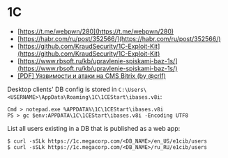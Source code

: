 # 1C

- [https://t.me/webpwn/280](https://t.me/webpwn/280)
- [https://habr.com/ru/post/352566/](https://habr.com/ru/post/352566/)
- [https://github.com/KraudSecurity/1C-Exploit-Kit](https://github.com/KraudSecurity/1C-Exploit-Kit)
- [https://www.rbsoft.ru/kb/upravlenie-spiskami-baz-1s/](https://www.rbsoft.ru/kb/upravlenie-spiskami-baz-1s/)
- [[PDF] Уязвимости и атаки на CMS Bitrix (by @crlf)](https://github.com/cr1f/writeups/blob/main/attacking_bitrix.pdf)

Desktop clients' DB config is stored in `C:\Users\<USERNAME>\AppData\Roaming\1C\1CEStart\ibases.v8i`:

```
Cmd > notepad.exe %APPDATA%\1C\1CEStart\ibases.v8i
PS > gc $env:APPDATA\1C\1CEStart\ibases.v8i -Encoding UTF8
```

List all users existing in a DB that is published as a web app:

```
$ curl -sSLk https://1c.megacorp.com/<DB_NAME>/en_US/e1cib/users
$ curl -sSLk https://1c.megacorp.com/<DB_NAME>/ru_RU/e1cib/users
```
